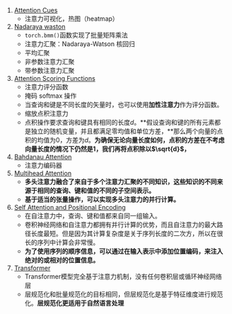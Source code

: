1. [Attention Cues](1.attention-cues.ipynb)
    - 注意力可视化，热图（heatmap）
2. [Nadaraya waston](2.nadaraya-waston.ipynb)
    - `torch.bmm()`函数实现了批量矩阵乘法
    - 注意力汇聚：Nadaraya-Watson 核回归
    - 平均汇聚
    - 非参数注意力汇聚
    - 带参数注意力汇聚
3. [Attention Scoring Functions](3.attention-scoring-functions.ipynb)
    - 注意力评分函数
    - 掩码 softmax 操作
    - 当查询和键是不同长度的矢量时，也可以使用**加性注意力**作为评分函数。
    - 缩放点积注意力
    - 点积操作要求查询和键具有相同的长度$d$。**假设查询和键的所有元素都是独立的随机变量，并且都满足零均值和单位方差，**那么两个向量的点积的均值为$0$，方差为$d$。**为确保无论向量长度如何，点积的方差在不考虑向量长度的情况下仍然是$1$，我们再将点积除以$\sqrt{d}$，**
4. [Bahdanau Attention](4.bahdanau-attention.ipynb)
    - 注意力编码器
5. [Multihead Attention](5.multihead-attention.ipynb)
    - **多头注意力融合了来自于多个注意力汇聚的不同知识，这些知识的不同来源于相同的查询、键和值的不同的子空间表示。**
    - **基于适当的张量操作，可以实现多头注意力的并行计算。**
6. [Self Attention and Positional Encoding](6.self-attention-and-positional-encoding.ipynb)
    - 在自注意力中，查询、键和值都来自同一组输入。
    - 卷积神经网络和自注意力都拥有并行计算的优势，而且自注意力的最大路径长度最短。但是因为其计算复杂度是关于序列长度的二次方，所以在很长的序列中计算会非常慢。
    - **为了使用序列的顺序信息，可以通过在输入表示中添加位置编码，来注入绝对的或相对的位置信息。**
7. [Transformer](7.transformer.ipynb)
    - Transformer模型完全基于注意力机制，没有任何卷积层或循环神经网络层
    - 层规范化和批量规范化的目标相同，但层规范化是基于特征维度进行规范化。**层规范化更适用于自然语言处理**